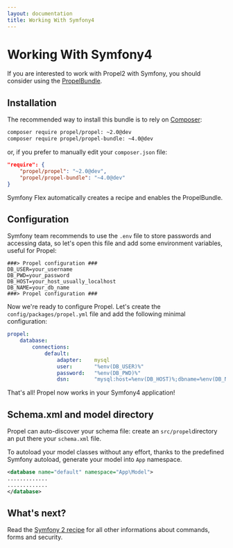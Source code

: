 ```yaml
---
layout: documentation
title: Working With Symfony4
---
```


# Working With Symfony4 #

If you are interested to work with Propel2 with Symfony, you should consider
using the [PropelBundle](https://github.com/propelorm/PropelBundle).

## Installation ##

The recommended way to install this bundle is to rely on
[Composer](http://getcomposer.org/):
```bash
composer require propel/propel: ~2.0@dev
composer require propel/propel-bundle: ~4.0@dev
```
or, if you prefer to manually edit your `composer.json` file: 

``` json
"require": {
    "propel/propel": "~2.0@dev",
    "propel/propel-bundle": "~4.0@dev"
}
```
Symfony Flex automatically creates a recipe and enables the PropelBundle.

## Configuration ##

Symfony team recommends to use the `.env` file to store passwords and accessing data, so let's open this file and add some environment variables, useful for Propel:

```
###> Propel configuration ###
DB_USER=your_username
DB_PWD=your_password
DB_HOST=your_host_usually_localhost
DB_NAME=your_db_name
###> Propel configuration ###
```

Now we're ready to configure Propel. Let's create the `config/packages/propel.yml` file and add the following minimal configuration:

```yaml
propel:
    database:
        connections:
            default:
                adapter:    mysql
                user:       "%env(DB_USER)%"
                password:   "%env(DB_PWD)%"
                dsn:        "mysql:host=%env(DB_HOST)%;dbname=%env(DB_NAME)%;charset=UTF8"
```

That's all! Propel now works in your Symfony4 application!

## Schema.xml and model directory ##

Propel can auto-discover your schema file: create an `src/propel`directory an put there your `schema.xml` file.

To autoload your model classes without any effort, thanks to the predefined Symfony autoload, generate your model into `App` namespace.

```xml
<database name="default" namespace="App\Model">
.............
.............
</database>
```

## What's next? ##

Read the [Symfony 2 recipe](/documentation/cookbook/symfony2/index.html) for all other informations about commands, forms and security. 